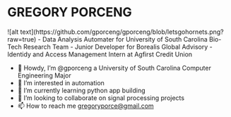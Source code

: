 <H1>GREGORY PORCENG</H1>
![alt text](https://github.com/gporceng/gporceng/blob/letsgohornets.png?raw=true)
- Data Analysis Automater for University of South Carolina Bio-Tech Research Team
- Junior Developer for Borealis Global Advisory
- Identidy and Access Management Intern at Agfirst Credit Union

- 👋 Howdy, I’m @gporceng a University of South Carolina Computer Engineering Major
- 👀 I’m interested in automation
- 🌱 I’m currently learning python app building
- 💞️ I’m looking to collaborate on signal processing projects
- 📫 How to reach me gregoryporce@gmail.com

